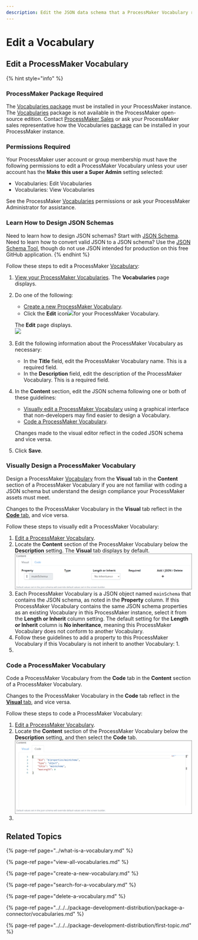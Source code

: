 ```yaml
---
description: Edit the JSON data schema that a ProcessMaker Vocabulary represents.
---
```


# Edit a Vocabulary

## Edit a ProcessMaker Vocabulary

{% hint style="info" %}
### ProcessMaker Package Required

The [Vocabularies package](../../../package-development-distribution/package-a-connector/vocabularies.md) must be installed in your ProcessMaker instance. The [Vocabularies](../what-is-a-vocabulary.md) package is not available in the ProcessMaker open-source edition. Contact [ProcessMaker Sales](https://www.processmaker.com/contact/) or ask your ProcessMaker sales representative how the Vocabularies [package](../../../package-development-distribution/first-topic.md) can be installed in your ProcessMaker instance.

### Permissions Required

Your ProcessMaker user account or group membership must have the following permissions to edit a ProcessMaker Vocabulary unless your user account has the **Make this user a Super Admin** setting selected:

* Vocabularies: Edit Vocabularies
* Vocabularies: View Vocabularies

See the ProcessMaker [Vocabularies](../../../processmaker-administration/permission-descriptions-for-users-and-groups.md#vocabularies) permissions or ask your ProcessMaker Administrator for assistance.

### Learn How to Design JSON Schemas

Need to learn how to design JSON schemas? Start with [JSON Schema](https://json-schema.org/). Need to learn how to convert valid JSON to a JSON schema? Use the [JSON Schema Tool](https://jsonschema.net), though do not use JSON intended for production on this free GitHub application.
{% endhint %}

Follow these steps to edit a ProcessMaker [Vocabulary](../what-is-a-vocabulary.md):

1. [View your ProcessMaker Vocabularies](view-all-vocabularies.md#view-all-vocabularies). The **Vocabularies** page displays.
2. Do one of the following:

   * [Create a new ProcessMaker Vocabulary](create-a-new-vocabulary.md).
   * Click the **Edit** icon![](../../../.gitbook/assets/edit-icon.png)for your ProcessMaker Vocabulary.

   The **Edit** page displays.  
   ![](../../../.gitbook/assets/edit-vocabulary-page-package-designer.png) 

3. Edit the following information about the ProcessMaker Vocabulary as necessary:
   * In the **Title** field, edit the ProcessMaker Vocabulary name. This is a required field.
   * In the **Description** field, edit the description of the ProcessMaker Vocabulary. This is a required field.
4. In the **Content** section, edit the JSON schema following one or both of these guidelines:

   * [Visually edit a ProcessMaker Vocabulary](edit-a-vocabulary.md#visually-edit-a-processmaker-vocabulary) using a graphical interface that non-developers may find easier to design a Vocabulary.
   * [Code a ProcessMaker Vocabulary](edit-a-vocabulary.md#code-a-processmaker-vocabulary).

   Changes made to the visual editor reflect in the coded JSON schema and vice versa.

5. Click **Save**.

### Visually Design a ProcessMaker Vocabulary

Design a ProcessMaker [Vocabulary](../what-is-a-vocabulary.md) from the **Visual** tab in the **Content** section of a ProcessMaker Vocabulary if you are not familiar with coding a JSON schema but understand the design compliance your ProcessMaker assets must meet.

Changes to the ProcessMaker Vocabulary in the **Visual** tab reflect in the [**Code** tab](edit-a-vocabulary.md#code-a-processmaker-vocabulary), and vice versa.

Follow these steps to visually edit a ProcessMaker Vocabulary:

1. [Edit a ProcessMaker Vocabulary](edit-a-vocabulary.md#edit-a-processmaker-vocabulary).
2. Locate the **Content** section of the ProcessMaker Vocabulary below the **Description** setting. The **Visual** tab displays by default. ![](../../../.gitbook/assets/visual-tab-vocabulary-package.png) 
3. Each ProcessMaker Vocabulary is a JSON object named `mainSchema` that contains the JSON schema, as noted in the **Property** column. If this ProcessMaker Vocabulary contains the same JSON schema properties as an existing Vocabulary in this ProcessMaker instance, select it from the **Length or Inherit** column setting. The default setting for the **Length or Inherit** column is **No inheritance**, meaning this ProcessMaker Vocabulary does not conform to another Vocabulary.
4. Follow these guidelines to add a property to this ProcessMaker Vocabulary if this Vocabulary is not inherit to another Vocabulary:
   1. 
5. 
### Code a ProcessMaker Vocabulary

Code a ProcessMaker Vocabulary from the **Code** tab in the **Content** section of a ProcessMaker Vocabulary.

Changes to the ProcessMaker Vocabulary in the **Code** tab reflect in the [**Visual** tab](edit-a-vocabulary.md#visually-design-a-processmaker-vocabulary), and vice versa.

Follow these steps to code a ProcessMaker Vocabulary:

1. [Edit a ProcessMaker Vocabulary](edit-a-vocabulary.md#edit-a-processmaker-vocabulary).
2. Locate the **Content** section of the ProcessMaker Vocabulary below the **Description** setting, and then select the **Code** tab. ![](../../../.gitbook/assets/code-tab-vocabulary-package.png) 
3. 
## Related Topics

{% page-ref page="../what-is-a-vocabulary.md" %}

{% page-ref page="view-all-vocabularies.md" %}

{% page-ref page="create-a-new-vocabulary.md" %}

{% page-ref page="search-for-a-vocabulary.md" %}

{% page-ref page="delete-a-vocabulary.md" %}

{% page-ref page="../../../package-development-distribution/package-a-connector/vocabularies.md" %}

{% page-ref page="../../../package-development-distribution/first-topic.md" %}

